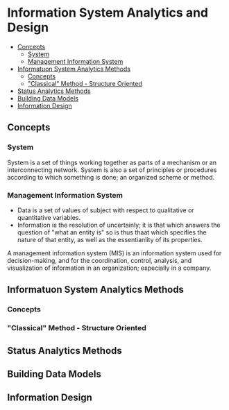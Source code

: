# Information System Analytics and Design

- [Concepts](#concepts)
  - [System](#system)
  - [Management Information System](#management-information-system)
- [Informatuon System Analytics Methods](#informatuon-system-analytics-methods)
  - [Concepts](#concepts-1)
  - ["Classical" Method - Structure Oriented](#%22classical%22-method---structure-oriented)
- [Status Analytics Methods](#status-analytics-methods)
- [Building Data Models](#building-data-models)
- [Information Design](#information-design)

## Concepts

### System

System is a set of things working together as parts of a mechanism or an interconnecting network. System is also a set of principles or procedures according to which something is done; an organized scheme or method.

### Management Information System

- Data is a set of values of subject with respect to qualitative or quantitative variables.
- Information is the resolution of uncertainly; it is that which answers the question of "what an entity is" so is thus thaat which specifies the nature of that entity, as well as the essentianlity of its properties.

A management information system (MIS) is an information system used for decision-making, and for the coordination, control, analysis, and visualization of information in an organization; especially in a company.

## Informatuon System Analytics Methods

### Concepts

### "Classical" Method - Structure Oriented

## Status Analytics Methods

## Building Data Models

## Information Design
